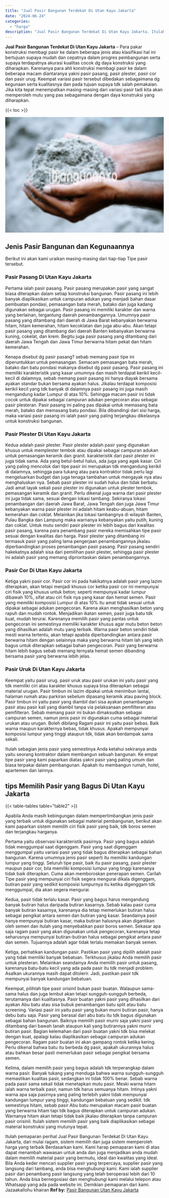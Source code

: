 ```yaml
---
title: "Jual Pasir Bangunan Terdekat Di Utan Kayu Jakarta"
date: "2024-06-24"
categories: 
  - "harga"
description: "Jual Pasir Bangunan Terdekat Di Utan Kayu Jakarta. Itulah pemaparan perihal Jual Pasir Bangunan Terdekat Di Utan Kayu Jakarta, dari mulai ragam, sistem memil..."
---
```


**Jual Pasir Bangunan Terdekat Di Utan Kayu Jakarta** – Para pakar konstruksi membagi pasir ke dalam beberapa jenis atau klasifikasi hal ini bertujuan supaya mudah dan cepatnya dalam progres pembangunan serta supaya terdapatnya akurasi kualitas cocok dg daya konstruksi yang diharapkan. Karenanya para ahli konstruksi membagi pasir ke dalam beberapa macam diantaranya yakni pasir pasang, pasir plester, pasir cor dan pasir urug. Keempat variasi pasir tersebut dibedakan sebagaimana dg kegunaan serta kualitasnya dan pada tujuan supaya tdk salah pemakaian. Jika kita tepat menempatkan masing-masing dari variasi pasir tadi kita akan memperoleh mutu yang pas sebagaimana dengan daya konstruksi yang diharapkan.

{{< toc >}}

![Jual Pasir Bangunan Terdekat Di Utan Kayu Jakarta](/images/jual-pasir-bangunan-50.png)

## Jenis Pasir Bangunan dan Kegunaannya

Berikut ini akan kami uraikan masing-masing dari tiap-tiap Tipe pasir tersebut.

### Pasir Pasang Di Utan Kayu Jakarta

Pertama ialah pasir pasang. Pasir pasang merupakan pasir yang sangat biasa diterapkan dalam setiap konstruksi bangunan. Pasir pasang ini lebih banyak diaplikasikan untuk campuran adukan yang menjadi bahan dasar pembuatan pondasi, pemasangan bata merah, batako dan juga kadang digunakan sebagai urugan. Pasir pasang ini memiliki karakter dan warna yang berlainan, tergantung daerah penambangannya. Umumnya pasir pasang yang ditambang dari daerah di Jawa Barat kebanyakan berwarna hitam, hitam kemerahan, hitam kecoklatan dan juga abu-abu. Akan tetapi pasir pasang yang ditambang dari daerah Banten kebanyakan berwarna kuning, cokelat, dan krem. Begitu juga pasir pasang yang ditambang dari daerah Jawa Tengah dan Jawa Timur berwarna hitam pekat dan hitam kemerahan.

Kenapa disebut dg pasir pasang? sebab memang pasir tipe ini diperuntukkan untuk pemasangan. Semacam pemasangan bata merah, batako dan batu pondasi makanya disebut dg pasir pasang. Pasir pasang ini memiliki karakteristik yang kasar umumnya dan masih terdapat kerikil kecil-kecil di dalamnya, sebab memang pasir pasang ini hanya diayak bersama ayakan standar bukan bersama ayakan halus. Jikalau terdapat komposisi kerikil kecil yang tdk banyak di dalamnya pasir pasang ini juga masih mengandung kadar Lumpur di atas 10%. Sehingga macam pasir ini tidak cocok untuk dipakai sebagai campuran adukan pengecoran atau sebagai pasir plesteran. Pasir pasang ini paling pas dipakai untuk memasang bata merah, batako dan memasang batu pondasi. Bila dibandingi dari sisi harga, maka variasi pasir pasang ini ialah pasir yang paling terjangkau dikelasnya untuk konstruksi bangunan.

### Pasir Plester Di Utan Kayu Jakarta

Kedua adalah pasir plester. Pasir plester adalah pasir yang digunakan khusus untuk memplester tembok atau dipakai sebagai campuran adukan untuk pemasangan keramik dan granit. karakteristik dari pasir plester ini juga tidak sama. Ada yang betul-betul halus, ada juga yang agak kasar. Ciri yang paling mencolok dari tipe pasir ini merupakan tdk mengandung kerikil di dalamnya, sehingga para tukang atau para kontraktor tidak perlu lagi mengeluarkan budget dan juga tenaga tambahan untuk mengayak nya atau menghaluskan nya. Sebab pasir plester ini sudah halus dan tidak berbatu. Jadi amat layak sekali pasir plester ini digunakan untuk plester tembok, pemasangan keramik dan granit. Perlu dikenal juga warna dari pasir plester ini juga tidak sama, sesuai dengan lokasi tambang. Sekiranya lokasi penambangan dari daerah Jawa Barat, Jawa Tengah dan juga Jawa Timur kebanyakan warna pasir plester ini adalah hitam keabu-abuan, hitam kemerahan dan coklat. Melainkan jika lokasi tambangnya di wilayah Banten, Pulau Bangka dan Lampung maka warnanya kebanyakan yaitu putih, kuning dan coklat. Untuk mutu sendiri pasir plester ini lebih bagus dari kwalitas pasir pasang, karena para penambang pasir mereka memisahkan tipe pasir sesuai dengan kwalitas dan harga. Pasir plester yang ditambang ini termasuk pasir yang paling lama pengerjaan penambangannya jikalau diperbandingkan proses penambangan pasir pasang. Pasir pasang sendiri hakekatnya adalah sisa dari pemilihan pasir plester, sehingga pasir plester ini adalah pasir yang memang diprioritaskan dalam penambangannya.

### Pasir Cor Di Utan Kayu Jakarta

Ketiga yakni pasir cor. Pasir cor ini pada hakikatnya adalah pasir yang lazim diterapkan, akan tetapi menjadi khusus cor ketika pasir cor ini mempunyai ciri fisik yang khusus untuk beton; seperti mempunyai kadar lumpur dibawah 10%, sifat atau ciri fisik nya yang kasar dan hemat semen. Pasir yang memiliki komposisi Lumpur di atas 10% itu amat tidak sesuai untuk dipakai sebagai adukan pengecoran. Karena akan menghasilkan beton yang rapuh dan mudah rontok. Menjadikan ikatan semen, pasir juga batu tdk kuat, mudah terurai. Karenanya memilih pasir yang pantas untuk pengecoran ini semestinya memiliki karakter khusus agar mutu beton beton yang dihasilkan adalah mutu yang terbaik. Warna pasir beton sendiri tidak mesti warna tertentu, akan tetapi apabila diperbandingkan antara pasir berwarna hitam dengan selainnya maka yang berwarna hitam lah yang lebih bagus untuk diterapkan sebagai bahan pengecoran. Pasir yang berwarna hitam lebih bagus sebab memang ternyata hemat semen dibanding bersama pasir yang berwarna lebih jelas.

### Pasir Uruk Di Utan Kayu Jakarta

Keempat yaitu pasir urug. pasir uruk atau pasir urukan ini yaitu pasir yang tdk memiliki ciri atau karakter khusus supaya bisa diterapkan sebagai material urugan. Pasir timbun ini lazim dipakai untuk menimbun lantai, halaman rumah atau parkiran sebelum dipasang keramik atau paving block. Pasir timbun ini yaitu pasir yang diambil dari sisa ayakan penambangan pasir atau pasir kali yang diambil tanpa via pelaksanaan pemfilteran atau pemfilteran. Sebab memang pasir ini bukan dimaksudkan sebagai campuran semen, namun jenis pasir ini digunakan cuma sebagai material urukan atau urugan. Boleh dibilang Ragam pasir ini yaitu pasir bebas. Baik warna maupun karakternya bebas, tidak khusus. Apakah mempunyai komposisi lumpur yang tinggi ataupun tdk, tidak akan berdampak sama sekali.

Itulah sebagian jenis pasir yang semestinya Anda ketahui sekiranya anda yaitu seorang kontraktor dalam membangun sebuah bangunan. Ke empat tipe pasir yang kami paparkan diatas yakni pasir yang paling umum dan biasa terpakai dalam pembangunan. Apakah itu membangun rumah, hotel, apartemen dan lainnya.

## tips Memilih Pasir yang Bagus Di Utan Kayu Jakarta

{{< table-tables table="table2" >}}

Apabila Anda masih kebingungan dalam mempertimbangkan jenis pasir yang terbaik untuk digunakan sebagai material pembangunan, berikut akan kami paparkan sistem memilih ciri fisik pasir yang baik, tdk boros semen dan terjangkau harganya.

Pertama yaitu observasi karakteristik pasirnya. Pasir yang bagus adalah tidak menggumpal saat digenggam. Pasir yang saat digenggam menggumpal yaitu variasi pasir yang tidak bagus diterapkan sebagai bahan bangunan. Karena umumnya jenis pasir seperti itu memiliki kandungan lumpur yang tinggi. Seluruh tipe pasir, baik itu pasir pasang, pasir plester maupun pasir cor, bila memiliki komposisi lumpur yang tinggi karenanya tidak baik diterapkan. Cuma akan memboroskan penerapan semen. Carilah Tipe pasir yang mempunyai ciri fisik segera mengurai dikala digenggam, butiran pasir yang sedikit komposisi lumpurnya itu ketika digenggam tdk menggumpal, dia akan segera mengurai.

Kedua, pasir tidak terlalu kasar. Pasir yang bagus harus mengandung banyak butiran halus daripada butiran kasarnya. Sebab kalau pasir cuma banyak butiran kasarnya, karenanya dia tetap memerlukan butiran halus sebagai pengikat antara semen dan butiran yang kasar. Seandainya pasir hanya mempunyai butiran kasar, maka butiran halusnya akan digantikan oleh semen dan itulah yang menyebabkan pasir boros semen. Sekasar apa saja ragam pasir yang akan digunakan untuk pengecoran, karenanya tetap seharusnya mempunyai butiran-butiran halus sebagai pengikat antara pasir dan semen. Tujuannya adalah agar tidak terlalu memakan banyak semen.

Ketiga, perhatikan kandungan pasir. Pastikan pasir yang dipilih adalah pasir yang tidak memiliki banyak bebatuan. Terkhusus jikalau Anda memilih pasir untuk plesteran. Melainkan seandainya Anda memilih pasir untuk pasang, karenanya batu-batu kecil yang ada pada pasir itu tdk menjadi problem. Asalkan ukurannya masih dapat ditolerir. Jadi, pastikan pasir tdk mempunyai banyak kandungan bebatuan.

Keempat, pilihlah tipe pasir orisinil bukan pasir buatan. Walaupun sama-sama halus dan juga lembut akan tetapi sungguh-sungguh berbeda, terutamanya dari kualitasnya. Pasir buatan yakni pasir yang dihasilkan dari ayakan Abu batu atau sisa bubuk penambangan batu split atau batu screening. Variasi pasir ini yaitu pasir yang bukan murni butiran pasir, hanya debu batu saja. Pasir yang berasal dari abu batu itu tdk bagus digunakan sebagai bahan bangunan. Baiknya memilih pasir murni saja yakni pasir yang ditambang dari bawah tanah ataupun kali yang butirannya yakni murni butiran pasir. Bagian kelemahan dari pasir buatan yakni tdk bisa melekat dengan kuat, apalagi kalau diaplikasikan sebagai campuran adukan pengecoran. Ragam pasir buatan ini akan gampang rontok ketika kering. Perlu dikenal bahwa batu itu berbeda dg pasir, apakah ukurannya halus atau bahkan besar pasti memerlukan pasir sebagai pengikat bersama semen.

Kelima, dalam memilih pasir yang bagus adalah tdk terperangkap dalam warna pasir. Banyak tukang yang menduga bahwa warna sungguh-sungguh memastikan kualitas pasir, sedangkan ini tidak 100% benar. Sebab warna pada pasir sama sekali tidak menetapkan mutu pasir. Meski warna hitam ialah warna terbaik pasir, namun tdk harus semuanya hitam. Intinya yakni warna apa saja pasirnya yang paling terlebih yakni tidak mempunyai kandungan lumpur yang tinggi, kandungan bebatuan yang sedikit. tdk semestinya hitam, sebab pasir Abu batu merupakan macam pasir buatan yang berwarna hitam tapi tdk bagus diterapkan untuk campuran adukan. Warnanya hitam akan tetapi tidak baik jikalau diterapkan tanpa campuran pasir orisinil. Itulah sistem memilih pasir yang baik diaplikasikan sebagai material konstruksi yang mutunya tepat.

Itulah pemaparan perihal Jual Pasir Bangunan Terdekat Di Utan Kayu Jakarta, dari mulai ragam, sistem memilih dan juga sistem memperoleh harga yang terbaik Berdasarkan kami. Kami harap pemaparan kami di atas dapat menambah wawasan untuk anda dan juga menjadikan anda mudah dalam memilih material pasir yang bermutu, ideal dan kwalitas yang ideal. Bila Anda keder mencari supplier pasir yang terpercaya, supplier pasir yang langsung dari tambang, anda bisa menghubungi kami. Kami ialah supplier pasir dari penambang pasir langsung yang telah beroperasi lebih dari 10 tahun. Anda bisa bernegosiasi dan menghubungi kami melalui telepon atau Whatsapp yang ada pada website ini. Demikian pemaparan dari kami. Jazaakallohu khairan
**Ref by:** [Pasir Bangunan Utan Kayu Jakarta](https://id.wikipedia.org/wiki/Pasir)

